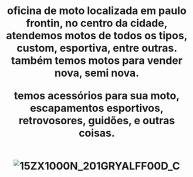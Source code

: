 <!DOCTYPE html>
<html lang="pt-br">
<head>
<meta charset="utf-8">
<title>motocyle workschop</title>
<link rel = "stylesheet" href = "style.css">
</head>
<body>
<h1 style="text-align: center; bacrground: #cccccc">
<p>oficina de moto localizada em paulo frontin, no centro da cidade,
<b>atendemos motos de todos os tipos, custom, esportiva, entre outras.<b/>
também temos motos para vender nova, semi nova.<p/>
<p>temos acessórios para sua moto, escapamentos esportivos, retrovosores, guidões, e outras coisas.<P/>
<body>
<img src="https://desblogada.files.wordpress.com/2021/05/kaka-cordovil-java-developer-2.gif" width="0px" />

![15ZX1000N_201GRYALFF00D_C](https://user-images.githubusercontent.com/113352623/199001002-80ab527f-8bee-458b-92e9-c56108c263fe.jpg)
</html>
